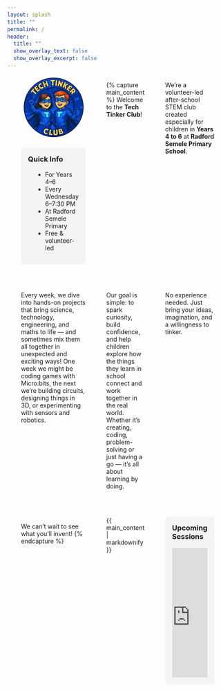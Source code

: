 ```yaml
---
layout: splash
title: ""
permalink: /
header:
  title: ""
  show_overlay_text: false
  show_overlay_excerpt: false
---
```


<style>
  .layout-container {
    display: grid;
    grid-template-columns: 1.5fr 2fr 1.5fr;
    gap: 3rem;
    padding: 0 2rem;
  }

  .sidebar-adjust,
  .calendar-adjust {
    width: 100%;
  }

  .main-column {
    text-align: justify;
  }

  .calendar-embed {
    overflow: hidden;
  }

  .calendar-embed iframe {
    display: block;
    width: 100%;
    height: 300px;
    border: none;
  }
</style>

<div class="layout-container">

  <!-- LEFT SIDEBAR COLUMN -->
  <div class="sidebar-adjust">
    <img src="/assets/images/logo300px.png" alt="Tech Tinker Club Logo" style="width: 100%; border-radius: 8px; margin-bottom: 1rem;">
    <div style="background: #f4f4f4; padding: 1rem; border-radius: 6px;">
      <h3 style="margin-top: 0;">Quick Info</h3>
      <ul style="margin-left: 1rem;">
        <li>For Years 4–6</li>
        <li>Every Wednesday 6–7:30 PM</li>
        <li>At Radford Semele Primary</li>
        <li>Free & volunteer-led</li>
      </ul>
    </div>
  </div>

  <!-- MIDDLE CONTENT COLUMN -->
  {% capture main_content %}
  Welcome to the **Tech Tinker Club**!

  We’re a volunteer-led after-school STEM club created especially for children in **Years 4 to 6** at **Radford Semele Primary School**.

  Every week, we dive into hands-on projects that bring science, technology, engineering, and maths to life — and sometimes mix them all together in unexpected and exciting ways! One week we might be coding games with Micro:bits, the next we’re building circuits, designing things in 3D, or experimenting with sensors and robotics.

  Our goal is simple: to spark curiosity, build confidence, and help children explore how the things they learn in school connect and work together in the real world. Whether it’s creating, coding, problem-solving or just having a go — it’s all about learning by doing.

  No experience needed. Just bring your ideas, imagination, and a willingness to tinker.

  We can’t wait to see what you’ll invent!
  {% endcapture %}

  <div class="main-column">
    {{ main_content | markdownify }}
  </div>

  <!-- RIGHT COLUMN: Calendar Embed -->
  <div class="calendar-adjust">
    <div style="background: #f4f4f4; padding: 1rem; border-radius: 6px;">
      <h3 style="margin-top: 0;">Upcoming Sessions</h3>
      <div class="calendar-embed">
        <iframe 
          src="https://calendar.google.com/calendar/embed?src=techtinkerclub%40gmail.com&ctz=Europe%2FLondon&mode=AGENDA"
          scrolling="no">
        </iframe>
      </div>
    </div>
  </div>

</div>

